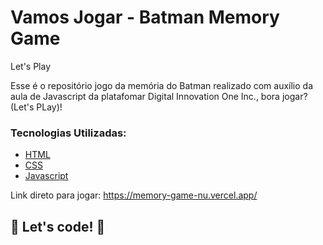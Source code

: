 # Vamos Jogar - Batman Memory Game

Let's Play 


Esse é o repositório jogo da memória do Batman realizado com auxílio da aula de Javascript da platafomar Digital Innovation One Inc., bora jogar? (Let's PLay)! 

### Tecnologias Utilizadas:

* [HTML]()
* [CSS](Glassmorphis)
* [Javascript](Cards_Slip)
 

Link direto para jogar: https://memory-game-nu.vercel.app/

## 🚀 Let's code! 🚀
